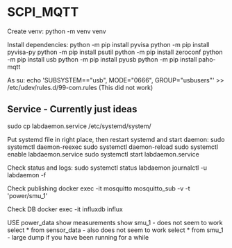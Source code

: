 # SCPI_MQTT


Create venv: python -m venv venv

Install dependencies:
python -m pip install pyvisa
python -m pip install pyvisa-py
python -m pip install psutil
python -m pip install zeroconf
python -m pip install usb
python -m pip install pyusb
python -m pip install paho-mqtt


As su:
echo 'SUBSYSTEM=="usb", MODE="0666", GROUP="usbusers"' >> /etc/udev/rules.d/99-com.rules
(This did not work)





## Service - Currently just ideas
sudo cp labdaemon.service /etc/systemd/system/

Put systemd file in right place, then restart systemd and start daemon:
sudo systemctl daemon-reexec
sudo systemctl daemon-reload
sudo systemctl enable labdaemon.service
sudo systemctl start labdaemon.service


Check status and logs:
sudo systemctl status labdaemon
journalctl -u labdaemon -f

Check publishing
docker exec -it mosquitto mosquitto_sub -v -t 'power/smu_1'

Check DB
docker exec -it influxdb influx

USE power_data
show measurements
show smu_1 - does not seem to work
select * from sensor_data - also does not seem to work
select * from smu_1 - large dump if you have been running for a while
